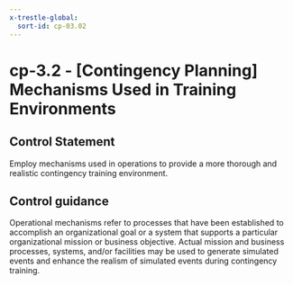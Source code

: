 ```yaml
---
x-trestle-global:
  sort-id: cp-03.02
---
```


# cp-3.2 - \[Contingency Planning\] Mechanisms Used in Training Environments

## Control Statement

Employ mechanisms used in operations to provide a more thorough and realistic contingency training environment.

## Control guidance

Operational mechanisms refer to processes that have been established to accomplish an organizational goal or a system that supports a particular organizational mission or business objective. Actual mission and business processes, systems, and/or facilities may be used to generate simulated events and enhance the realism of simulated events during contingency training.
